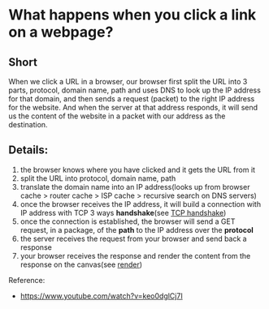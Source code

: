 What happens when you click a link on a webpage?
===

Short 
------- 
When we click a URL in a browser, our browser first split the URL into 3 parts, protocol, domain name, path and uses DNS to look up the IP address for that domain, and then sends a request (packet) to the right IP address for the website. And when the server at that address responds, it will send us the content of the website in a packet with our address as the destination. 

Details: 
------ 
1. the browser knows where you have clicked and it gets the URL from it
2. split the URL into protocol, domain name, path 
3. translate the domain name into an IP address(looks up from browser cache > router cache > ISP cache > recursive search on DNS servers) 
4. once the browser receives the IP address, it will build a connection with IP address with TCP 3 ways **handshake**(see [TCP handshake](../tcp-handshake/readme.md)) 
5. once the connection is established, the browser will send a GET request, in a package, of the **path** to the IP address over the **protocol**
6. the server receives the request from your browser and send back a response 
7. your browser receives the response and render the content from the response on the canvas(see [render](../render/readme.md))

Reference: 
- https://www.youtube.com/watch?v=keo0dglCj7I